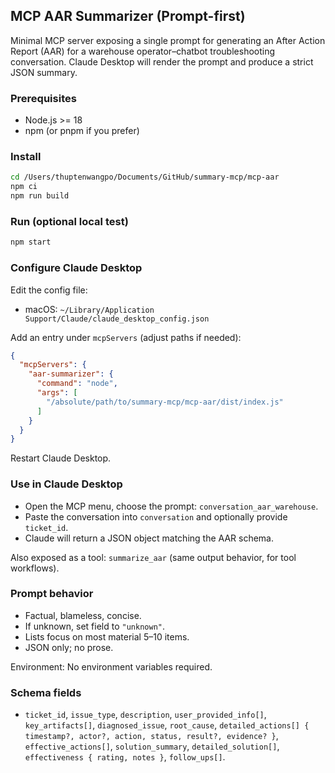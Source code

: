 ## MCP AAR Summarizer (Prompt-first)

Minimal MCP server exposing a single prompt for generating an After Action Report (AAR) for a warehouse operator–chatbot troubleshooting conversation. Claude Desktop will render the prompt and produce a strict JSON summary.

### Prerequisites

- Node.js >= 18
- npm (or pnpm if you prefer)

### Install

```bash
cd /Users/thuptenwangpo/Documents/GitHub/summary-mcp/mcp-aar
npm ci
npm run build
```

### Run (optional local test)

```bash
npm start
```

### Configure Claude Desktop

Edit the config file:
- macOS: `~/Library/Application Support/Claude/claude_desktop_config.json`

Add an entry under `mcpServers` (adjust paths if needed):

```json
{
  "mcpServers": {
    "aar-summarizer": {
      "command": "node",
      "args": [
        "/absolute/path/to/summary-mcp/mcp-aar/dist/index.js"
      ]
    }
  }
}
```

Restart Claude Desktop.

### Use in Claude Desktop
- Open the MCP menu, choose the prompt: `conversation_aar_warehouse`.
- Paste the conversation into `conversation` and optionally provide `ticket_id`.
- Claude will return a JSON object matching the AAR schema.

Also exposed as a tool: `summarize_aar` (same output behavior, for tool workflows).

### Prompt behavior
- Factual, blameless, concise.
- If unknown, set field to `"unknown"`.
- Lists focus on most material 5–10 items.
- JSON only; no prose.

Environment: No environment variables required.

### Schema fields
- `ticket_id`, `issue_type`, `description`, `user_provided_info[]`, `key_artifacts[]`, `diagnosed_issue`, `root_cause`, `detailed_actions[] { timestamp?, actor?, action, status, result?, evidence? }`, `effective_actions[]`, `solution_summary`, `detailed_solution[]`, `effectiveness { rating, notes }`, `follow_ups[]`.
